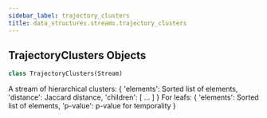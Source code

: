 ```yaml
---
sidebar_label: trajectory_clusters
title: data_structures.streams.trajectory_clusters
---
```


## TrajectoryClusters Objects

```python
class TrajectoryClusters(Stream)
```

A stream of hierarchical clusters:
{
    &#x27;elements&#x27;: Sorted list of elements,
    &#x27;distance&#x27;: Jaccard distance,
    &#x27;children&#x27;: [
        ...
        ]
}
For leafs:
{
    &#x27;elements&#x27;: Sorted list of elements,
    &#x27;p-value&#x27;: p-value for temporality
}


